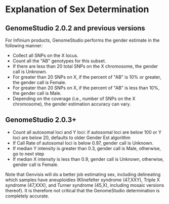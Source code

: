 # Explanation of Sex Determination

## GenomeStudio 2.0.2 and previous versions
For Infinium products, GenomeStudio performs the gender estimate in the following manner:
* Collect all SNPs on the X locus.
* Count all the "AB" genotypes for this subset.
* If there are less than 20 total SNPs on the X chromosome, the gender call is Unknown.
* For greater than 20 SNPs on X, if the percent of "AB" is 10% or greater, the gender call is Female.
* For greater than 20 SNPs on X, if the percent of "AB" is less than 10%, the gender call is Male.
* Depending on the coverage (i.e., number of SNPs on the X chromosome), the gender estimation accuracy can vary.

## GenomeStudio 2.0.3+
* Count all autosomal loci and Y loci: if autosomal loci are below 100 or Y loci are below 20, defaults to older Gender Est algorithm
* If Call Rate of autosomal loci is below 0.97, gender call is Unknown.
* If median Y intensity is greater than 0.3, gender call is Male, otherwise, go to next step
* If median X intensity is less than 0.9, gender call is Unknown, otherwise, gender call is Female.

Note that Genvisis will do a better job estimating sex, including delineating which samples have aneuploidies (Klinefelter syndrome (47,XXY), Triple X syndrome (47,XXX), and Turner syndrome (45,X), including mosaic versions thereof). It is therefore not critical that the GenomeStudio determination is completely accurate.
